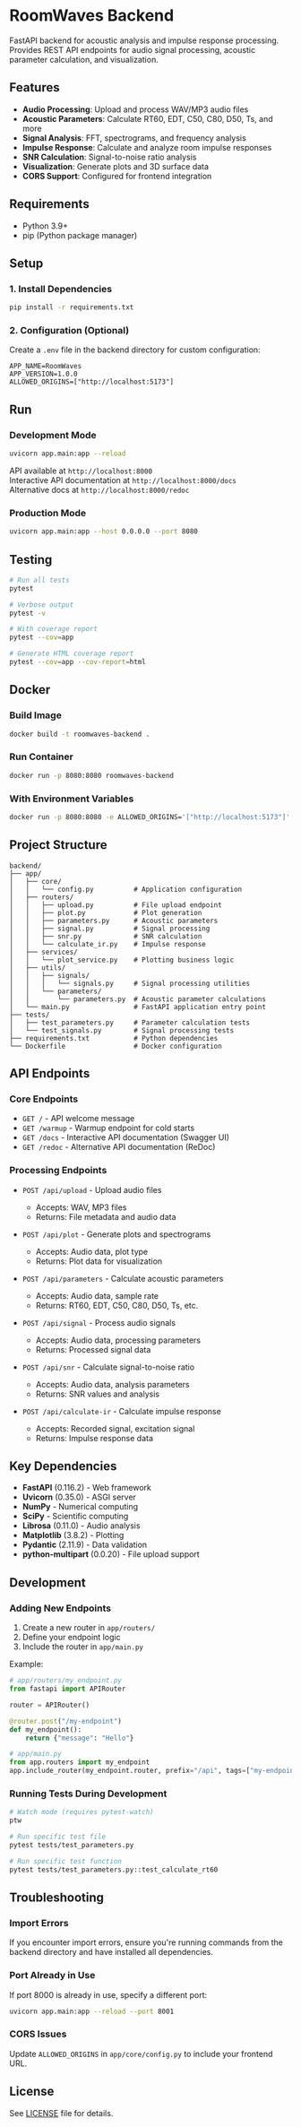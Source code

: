 # RoomWaves Backend

FastAPI backend for acoustic analysis and impulse response processing. Provides REST API endpoints for audio signal processing, acoustic parameter calculation, and visualization.

## Features

- **Audio Processing**: Upload and process WAV/MP3 audio files
- **Acoustic Parameters**: Calculate RT60, EDT, C50, C80, D50, Ts, and more
- **Signal Analysis**: FFT, spectrograms, and frequency analysis
- **Impulse Response**: Calculate and analyze room impulse responses
- **SNR Calculation**: Signal-to-noise ratio analysis
- **Visualization**: Generate plots and 3D surface data
- **CORS Support**: Configured for frontend integration

## Requirements

- Python 3.9+
- pip (Python package manager)

## Setup

### 1. Install Dependencies

```bash
pip install -r requirements.txt
```

### 2. Configuration (Optional)

Create a `.env` file in the backend directory for custom configuration:

```env
APP_NAME=RoomWaves
APP_VERSION=1.0.0
ALLOWED_ORIGINS=["http://localhost:5173"]
```

## Run

### Development Mode

```bash
uvicorn app.main:app --reload
```

API available at `http://localhost:8000`  
Interactive API documentation at `http://localhost:8000/docs`  
Alternative docs at `http://localhost:8000/redoc`

### Production Mode

```bash
uvicorn app.main:app --host 0.0.0.0 --port 8080
```

## Testing

```bash
# Run all tests
pytest

# Verbose output
pytest -v

# With coverage report
pytest --cov=app

# Generate HTML coverage report
pytest --cov=app --cov-report=html
```

## Docker

### Build Image

```bash
docker build -t roomwaves-backend .
```

### Run Container

```bash
docker run -p 8080:8080 roomwaves-backend
```

### With Environment Variables

```bash
docker run -p 8080:8080 -e ALLOWED_ORIGINS='["http://localhost:5173"]' roomwaves-backend
```

## Project Structure

```
backend/
├── app/
│   ├── core/
│   │   └── config.py          # Application configuration
│   ├── routers/
│   │   ├── upload.py          # File upload endpoint
│   │   ├── plot.py            # Plot generation
│   │   ├── parameters.py      # Acoustic parameters
│   │   ├── signal.py          # Signal processing
│   │   ├── snr.py             # SNR calculation
│   │   └── calculate_ir.py    # Impulse response
│   ├── services/
│   │   └── plot_service.py    # Plotting business logic
│   ├── utils/
│   │   ├── signals/
│   │   │   └── signals.py     # Signal processing utilities
│   │   └── parameters/
│   │       └── parameters.py  # Acoustic parameter calculations
│   └── main.py                # FastAPI application entry point
├── tests/
│   ├── test_parameters.py     # Parameter calculation tests
│   └── test_signals.py        # Signal processing tests
├── requirements.txt           # Python dependencies
└── Dockerfile                 # Docker configuration
```

## API Endpoints

### Core Endpoints

- `GET /` - API welcome message
- `GET /warmup` - Warmup endpoint for cold starts
- `GET /docs` - Interactive API documentation (Swagger UI)
- `GET /redoc` - Alternative API documentation (ReDoc)

### Processing Endpoints

- `POST /api/upload` - Upload audio files
  - Accepts: WAV, MP3 files
  - Returns: File metadata and audio data

- `POST /api/plot` - Generate plots and spectrograms
  - Accepts: Audio data, plot type
  - Returns: Plot data for visualization

- `POST /api/parameters` - Calculate acoustic parameters
  - Accepts: Audio data, sample rate
  - Returns: RT60, EDT, C50, C80, D50, Ts, etc.

- `POST /api/signal` - Process audio signals
  - Accepts: Audio data, processing parameters
  - Returns: Processed signal data

- `POST /api/snr` - Calculate signal-to-noise ratio
  - Accepts: Audio data, analysis parameters
  - Returns: SNR values and analysis

- `POST /api/calculate-ir` - Calculate impulse response
  - Accepts: Recorded signal, excitation signal
  - Returns: Impulse response data

## Key Dependencies

- **FastAPI** (0.116.2) - Web framework
- **Uvicorn** (0.35.0) - ASGI server
- **NumPy** - Numerical computing
- **SciPy** - Scientific computing
- **Librosa** (0.11.0) - Audio analysis
- **Matplotlib** (3.8.2) - Plotting
- **Pydantic** (2.11.9) - Data validation
- **python-multipart** (0.0.20) - File upload support

## Development

### Adding New Endpoints

1. Create a new router in `app/routers/`
2. Define your endpoint logic
3. Include the router in `app/main.py`

Example:
```python
# app/routers/my_endpoint.py
from fastapi import APIRouter

router = APIRouter()

@router.post("/my-endpoint")
def my_endpoint():
    return {"message": "Hello"}
```

```python
# app/main.py
from app.routers import my_endpoint
app.include_router(my_endpoint.router, prefix="/api", tags=["my-endpoint"])
```

### Running Tests During Development

```bash
# Watch mode (requires pytest-watch)
ptw

# Run specific test file
pytest tests/test_parameters.py

# Run specific test function
pytest tests/test_parameters.py::test_calculate_rt60
```

## Troubleshooting

### Import Errors

If you encounter import errors, ensure you're running commands from the backend directory and have installed all dependencies.

### Port Already in Use

If port 8000 is already in use, specify a different port:
```bash
uvicorn app.main:app --reload --port 8001
```

### CORS Issues

Update `ALLOWED_ORIGINS` in `app/core/config.py` to include your frontend URL.

## License

See [LICENSE](../LICENSE) file for details.
